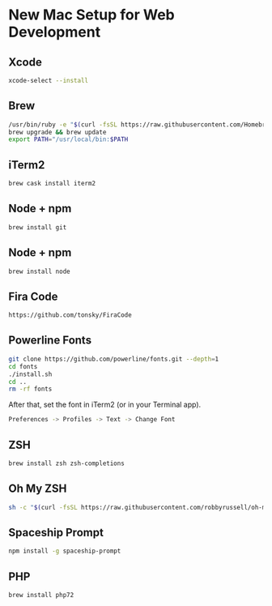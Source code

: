 # New Mac Setup for Web Development

## Xcode
```bash
xcode-select --install
```

## Brew

```bash
/usr/bin/ruby -e "$(curl -fsSL https://raw.githubusercontent.com/Homebrew/install/master/install)"
brew upgrade && brew update
export PATH="/usr/local/bin:$PATH
```

## iTerm2
```bash
brew cask install iterm2
```

## Node + npm

```bash
brew install git
```

## Node + npm

```bash
brew install node
```

## Fira Code

```bash
https://github.com/tonsky/FiraCode
```

## Powerline Fonts

```bash
git clone https://github.com/powerline/fonts.git --depth=1
cd fonts
./install.sh
cd ..
rm -rf fonts
```

After that, set the font in iTerm2 (or in your Terminal app).

```bash
Preferences -> Profiles -> Text -> Change Font
```

## ZSH

```bash
brew install zsh zsh-completions
```

## Oh My ZSH

```bash
sh -c "$(curl -fsSL https://raw.githubusercontent.com/robbyrussell/oh-my-zsh/master/tools/install.sh)"
```

## Spaceship Prompt

```bash
npm install -g spaceship-prompt
```

## PHP

```bash
brew install php72
```
